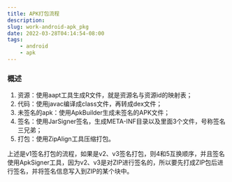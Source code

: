```yaml
---
title: APK打包流程
description: 
slug: work-android-apk_pkg
date: 2022-03-28T04:14:54-08:00
tags:
    - android
    - apk
---
```


### 概述

1. 资源：使用aapt工具生成R文件，就是资源名与资源id的映射表；
2. 代码：使用javac编译成class文件，再转成dex文件；
3. 未签名的apk：使用ApkBuilder生成未签名的APK文件；
4. 签名：使用JarSigner签名，生成META-INF目录以及里面3个文件，号称签名三兄弟；
5. 打包：使用ZipAlign工具压缩打包。

上述是v1签名打包的流程，如果是v2、v3签名打包，则4和5互换顺序，并且签名使用ApkSigner工具，因为v2、v3是对ZIP进行签名的，所以要先打成ZIP包后进行签名，并将签名信息写入到ZIP的某个块中。


